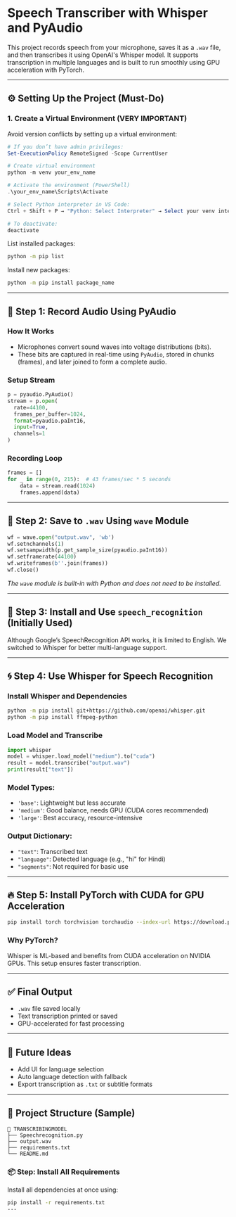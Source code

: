 # Speech Transcriber with Whisper and PyAudio

This project records speech from your microphone, saves it as a `.wav` file, and then transcribes it using OpenAI's Whisper model. It supports transcription in multiple languages and is built to run smoothly using GPU acceleration with PyTorch.

---

## ⚙️ Setting Up the Project (Must-Do)

### 1. Create a Virtual Environment (VERY IMPORTANT)

Avoid version conflicts by setting up a virtual environment:

```powershell
# If you don’t have admin privileges:
Set-ExecutionPolicy RemoteSigned -Scope CurrentUser

# Create virtual environment
python -m venv your_env_name

# Activate the environment (PowerShell)
.\your_env_name\Scripts\Activate

# Select Python interpreter in VS Code:
Ctrl + Shift + P → "Python: Select Interpreter" → Select your venv interpreter

# To deactivate:
deactivate
```

List installed packages:

```bash
python -m pip list
```

Install new packages:

```bash
python -m pip install package_name
```

---

## 🎤 Step 1: Record Audio Using PyAudio

### How It Works

* Microphones convert sound waves into voltage distributions (bits).
* These bits are captured in real-time using `PyAudio`, stored in chunks (frames), and later joined to form a complete audio.

### Setup Stream

```python
p = pyaudio.PyAudio()
stream = p.open(
  rate=44100,
  frames_per_buffer=1024,
  format=pyaudio.paInt16,
  input=True,
  channels=1
)
```

### Recording Loop

```python
frames = []
for _ in range(0, 215):  # 43 frames/sec * 5 seconds
    data = stream.read(1024)
    frames.append(data)
```

---

## 💾 Step 2: Save to `.wav` Using `wave` Module

```python
wf = wave.open("output.wav", 'wb')
wf.setnchannels(1)
wf.setsampwidth(p.get_sample_size(pyaudio.paInt16))
wf.setframerate(44100)
wf.writeframes(b''.join(frames))
wf.close()
```

*The `wave` module is built-in with Python and does not need to be installed.*

---

## 🧠 Step 3: Install and Use `speech_recognition` (Initially Used)

Although Google’s SpeechRecognition API works, it is limited to English. We switched to Whisper for better multi-language support.

---

## 🌀 Step 4: Use Whisper for Speech Recognition

### Install Whisper and Dependencies

```bash
python -m pip install git+https://github.com/openai/whisper.git
python -m pip install ffmpeg-python
```

### Load Model and Transcribe

```python
import whisper
model = whisper.load_model("medium").to("cuda")
result = model.transcribe("output.wav")
print(result["text"])
```

### Model Types:

* `'base'`: Lightweight but less accurate
* `'medium'`: Good balance, needs GPU (CUDA cores recommended)
* `'large'`: Best accuracy, resource-intensive

### Output Dictionary:

* `"text"`: Transcribed text
* `"language"`: Detected language (e.g., "hi" for Hindi)
* `"segments"`: Not required for basic use

---

## 🔥 Step 5: Install PyTorch with CUDA for GPU Acceleration

```bash
pip install torch torchvision torchaudio --index-url https://download.pytorch.org/whl/cu121
```

### Why PyTorch?

Whisper is ML-based and benefits from CUDA acceleration on NVIDIA GPUs. This setup ensures faster transcription.

---

## ✅ Final Output

* `.wav` file saved locally
* Text transcription printed or saved
* GPU-accelerated for fast processing

---

## 🚀 Future Ideas

* Add UI for language selection
* Auto language detection with fallback
* Export transcription as `.txt` or subtitle formats

---

## 📂 Project Structure (Sample)

```
📁 TRANSCRIBINGMODEL
├── Speechrecognition.py
├── output.wav
├── requirements.txt
└── README.md
```

### 📦 Step: Install All Requirements

Install all dependencies at once using:

```bash
pip install -r requirements.txt
---


